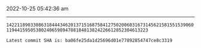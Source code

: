 2022-10-25 05:42:36 am

---

`142211890330863184443462013715168758412750200603167314562158155153906011944159505380240659894788184813824226612852304613223`

`Latest commit SHA is: ba06fe25da1d25696d01e77892854747ce8c3319 `
